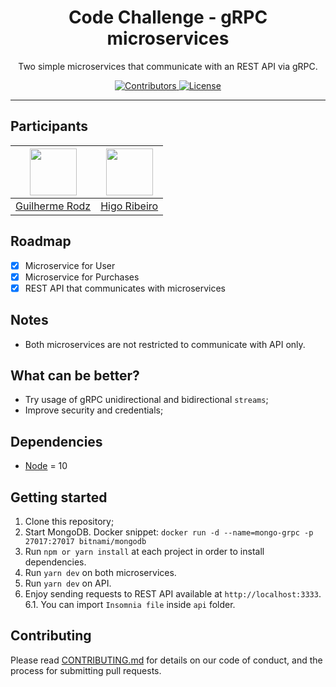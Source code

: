 <h1 align="center">
Code Challenge - gRPC microservices
</h1>

<p align="center">Two simple microservices that communicate with an REST API via gRPC.</p>

<p align="center">
  <a href="https://github.com/Rocketseat/youtube-challenge-grpc/graphs/contributors">
    <img src="https://img.shields.io/github/contributors/rocketseat/youtube-challenge-grpc?color=%237159c1&logoColor=%237159c1&style=flat" alt="Contributors">
  </a>
  <a href="https://opensource.org/licenses/MIT">
    <img src="https://img.shields.io/github/license/rocketseat/youtube-challenge-grpc?color=%237159c1&logo=mit" alt="License">
  </a>
</p>

<hr>

## Participants

| [<img src="https://avatars3.githubusercontent.com/u/10366880?s=460&v=4" width="75px;"/>](https://github.com/guilhermerodz) | [<img src="https://avatars2.githubusercontent.com/u/3085522?s=400&v=4" width="75px;"/>](https://github.com/higoribeiro) |
| :------------------------------------------------------------------------------------------------------------------------: | :---------------------------------------------------------------------------------------------------------------------: |
|                                     [Guilherme Rodz](https://github.com/guilhermerodz)                                     |                                     [Higo Ribeiro](https://github.com/higoribeiro)                                      |

## Roadmap

- [x] Microservice for User
- [x] Microservice for Purchases
- [x] REST API that communicates with microservices

## Notes

- Both microservices are not restricted to communicate with API only.

## What can be better?

- Try usage of gRPC unidirectional and bidirectional `streams`;
- Improve security and credentials;

## Dependencies

- [Node](https://nodejs.org/en/) = 10

## Getting started

1. Clone this repository;<br />
2. Start MongoDB. Docker snippet: `docker run -d --name=mongo-grpc -p 27017:27017 bitnami/mongodb`<br />
3. Run `npm or yarn install` at each project in order to install dependencies.<br />
4. Run `yarn dev` on both microservices.<br />
5. Run `yarn dev` on API.<br />
6. Enjoy sending requests to REST API available at `http://localhost:3333`.<br />
   6.1. You can import `Insomnia file` inside `api` folder.<br />

## Contributing

Please read [CONTRIBUTING.md](CONTRIBUTING.md) for details on our code of conduct, and the process for submitting pull requests.
